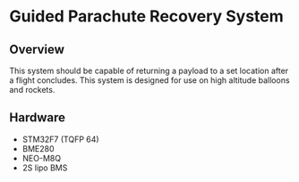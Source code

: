 # Guided Parachute Recovery System

## Overview
This system should be capable of returning a payload to a set location after a flight concludes. This system is designed for use on high altitude balloons and rockets. 

## Hardware
- STM32F7 (TQFP 64)
- BME280
- NEO-M8Q
- 2S lipo BMS

